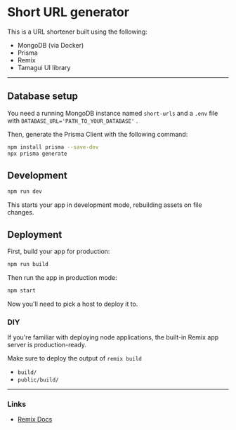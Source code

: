 # Short URL generator

This is a URL shortener built using the following:

- MongoDB (via Docker)
- Prisma
- Remix
- Tamagui UI library

---

## Database setup

You need a running MongoDB instance named `short-urls` and a `.env` file with `DATABASE_URL='PATH_TO_YOUR_DATABASE'` .

Then, generate the Prisma Client with the following command:

```sh
npm install prisma --save-dev
npx prisma generate
```

## Development

```sh
npm run dev
```

This starts your app in development mode, rebuilding assets on file changes.

## Deployment

First, build your app for production:

```sh
npm run build
```

Then run the app in production mode:

```sh
npm start
```

Now you'll need to pick a host to deploy it to.

### DIY

If you're familiar with deploying node applications, the built-in Remix app server is production-ready.

Make sure to deploy the output of `remix build`

- `build/`
- `public/build/`

---

### Links

- [Remix Docs](https://remix.run/docs)